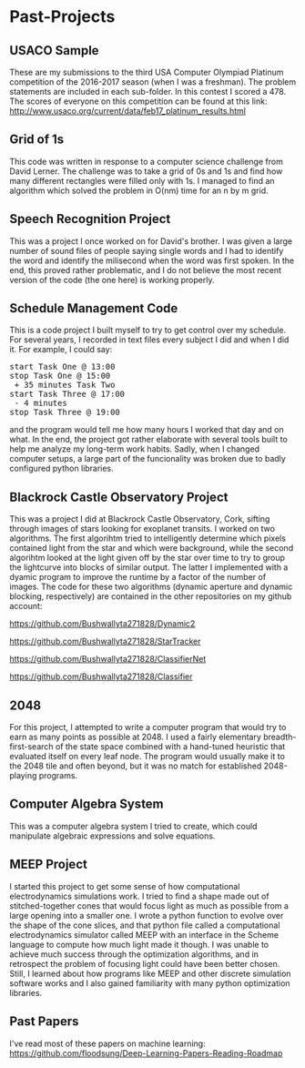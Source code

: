 # Past-Projects
## USACO Sample

These are my submissions to the third USA Computer Olympiad Platinum competition of the 2016-2017 season (when I was a freshman). The problem statements are included in each sub-folder. In this contest I scored a 478. The scores of everyone on this competition can be found at this link: http://www.usaco.org/current/data/feb17_platinum_results.html

## Grid of 1s

This code was written in response to a computer science challenge from David Lerner. The challenge was to take a grid of 0s and 1s and find how many different rectangles were filled only with 1s. I managed to find an algorithm which solved the problem in O(nm) time for an n by m grid.

## Speech Recognition Project

This was a project I once worked on for David's brother. I was given a large number of sound files of people saying single words and I had to identify the word and identify the milisecond when the word was first spoken. In the end, this proved rather problematic, and I do not believe the most recent version of the code (the one here) is working properly. 

## Schedule Management Code

This is a code project I built myself to try to get control over my schedule. For several years, I recorded in text files every subject I did and when I did it. For example, I could say:

<pre>start Task One @ 13:00
stop Task One @ 15:00
 + 35 minutes Task Two
start Task Three @ 17:00
 - 4 minutes
stop Task Three @ 19:00</pre>

and the program would tell me how many hours I worked that day and on what. In the end, the project got rather elaborate with several tools built to help me analyze my long-term work habits. Sadly, when I changed computer setups, a large part of the funcionality was broken due to badly configured python libraries. 

## Blackrock Castle Observatory Project

This was a project I did at Blackrock Castle Observatory, Cork, sifting through images of stars looking for exoplanet transits. I worked on two algorithms. The first algorihtm tried to intelligently determine which pixels contained light from the star and which were background, while the second algorihtm looked at the light given off by the star over time to try to group the lightcurve into blocks of similar output. The latter I implemented with a dyamic program to improve the runtime by a factor of the number of images. The code for these two algorithms (dynamic aperture and dynamic blocking, respectively) are contained in the other repositories on my github account:

https://github.com/Bushwallyta271828/Dynamic2

https://github.com/Bushwallyta271828/StarTracker

https://github.com/Bushwallyta271828/ClassifierNet

https://github.com/Bushwallyta271828/Classifier

## 2048

For this project, I attempted to write a computer program that would try to earn as many points as possible at 2048. I used a fairly elementary breadth-first-search of the state space combined with a hand-tuned heuristic that evaluated itself on every leaf node. The program would usually make it to the 2048 tile and often beyond, but it was no match for established 2048-playing programs.

## Computer Algebra System

This was a computer algebra system I tried to create, which could manipulate algebraic expressions and solve equations. 

## MEEP Project

I started this project to get some sense of how computational electrodynamics simulations work. I tried to find a shape made out of stitched-together cones that would focus light as much as possible from a large opening into a smaller one. I wrote a python function to evolve over the shape of the cone slices, and that python file called a computational electrodynamics simulator called MEEP with an interface in the Scheme language to compute how much light made it though. I was unable to achieve much success through the optimization algorithms, and in retrospect the problem of focusing light could have been better chosen. Still, I learned about how programs like MEEP and other discrete simulation software works and I also gained familiarity with many python optimization libraries.

## Past Papers

I've read most of these papers on machine learning: https://github.com/floodsung/Deep-Learning-Papers-Reading-Roadmap
